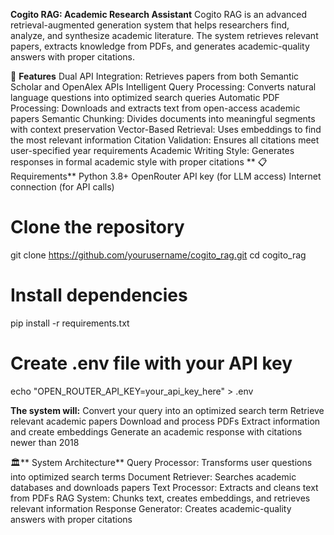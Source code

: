 **Cogito RAG: Academic Research Assistant**
Cogito RAG is an advanced retrieval-augmented generation system that helps researchers find, 
analyze, and synthesize academic literature. The system retrieves relevant papers, extracts knowledge from PDFs,
and generates academic-quality answers with proper citations.

🚀 **Features**
Dual API Integration: Retrieves papers from both Semantic Scholar and OpenAlex APIs 
Intelligent Query Processing: Converts natural language questions into optimized search queries
Automatic PDF Processing: Downloads and extracts text from open-access academic papers
Semantic Chunking: Divides documents into meaningful segments with context preservation
Vector-Based Retrieval: Uses embeddings to find the most relevant information
Citation Validation: Ensures all citations meet user-specified year requirements
Academic Writing Style: Generates responses in formal academic style with proper citations
**
📋 Requirements**
Python 3.8+
OpenRouter API key (for LLM access)
Internet connection (for API calls)

# Clone the repository
git clone https://github.com/yourusername/cogito_rag.git
cd cogito_rag

# Install dependencies
pip install -r requirements.txt

# Create .env file with your API key
echo "OPEN_ROUTER_API_KEY=your_api_key_here" > .env

**The system will:**
Convert your query into an optimized search term
Retrieve relevant academic papers
Download and process PDFs
Extract information and create embeddings
Generate an academic response with citations newer than 2018


🏛️** System Architecture**
Query Processor: Transforms user questions into optimized search terms
Document Retriever: Searches academic databases and downloads papers
Text Processor: Extracts and cleans text from PDFs
RAG System: Chunks text, creates embeddings, and retrieves relevant information
Response Generator: Creates academic-quality answers with proper citations

